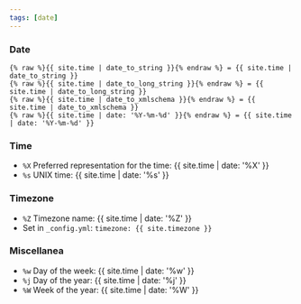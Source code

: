 ```yaml
---
tags: [date]
---
```


### Date
```liquid
{% raw %}{{ site.time | date_to_string }}{% endraw %} = {{ site.time | date_to_string }}
{% raw %}{{ site.time | date_to_long_string }}{% endraw %} = {{ site.time | date_to_long_string }}
{% raw %}{{ site.time | date_to_xmlschema }}{% endraw %} = {{ site.time | date_to_xmlschema }}
{% raw %}{{ site.time | date: '%Y-%m-%d' }}{% endraw %} = {{ site.time | date: '%Y-%m-%d' }}
```

### Time
- `%X` Preferred representation for the time: {{ site.time | date: '%X' }}
- `%s` UNIX time: {{ site.time | date: '%s' }}

### Timezone
- `%Z` Timezone name: {{ site.time | date: '%Z' }}
- Set in `_config.yml`: `timezone: {{ site.timezone }}`

### Miscellanea
- `%w` Day of the week: {{ site.time | date: '%w' }}
- `%j` Day of the year: {{ site.time | date: '%j' }}
- `%W` Week of the year: {{ site.time | date: '%W' }}
